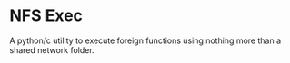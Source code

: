 
# NFS Exec

A python/c utility to execute foreign functions using nothing more than a shared network folder.



